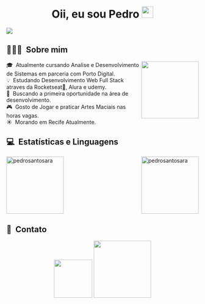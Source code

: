 <h1 align="center">Oii, eu sou Pedro  
<img src="https://raw.githubusercontent.com/kaueMarques/kaueMarques/master/hi.gif" height="30px"></h1>

<img src= "https://readme-typing-svg.herokuapp.com?font=Press+Start+2P&color=%237E3ACE&size=24&duration=6420&center=true&vCenter=true&width=999&height=99&lines=Meu+nome+%C3%A9+Pedro;Sou+Desenvolvedor+Full-Stack+Web+Junior;"/>

## 👨🏻‍💻 &nbsp;Sobre mim
                    
<img src="https://user-images.githubusercontent.com/59851589/178666023-5fb1bb5b-735d-4bbc-88bf-5584dcac7972.gif" align="right" height="150" width="150"></a>
                    
🎓 &nbsp;Atualmente cursando Analise e Desenvolvimento de Sistemas em parceria com Porto Digital.\
💡 &nbsp;Estudando Desenvolvimento Web Full Stack atraves da Rocketseat🚀, Alura e udemy.\
🌱 &nbsp;Buscando a primeira oportunidade na área de desenvolvimento.\
🎮 &nbsp;Gosto de Jogar e praticar Artes Maciais nas horas vagas.\
☀️ &nbsp;Morando em Recife Atualmente.

## 💻 &nbsp;Estatísticas e Linguagens

<div>
<img height="150em" style="padding-right=30px" src="https://github-readme-stats.vercel.app/api/top-langs?username=pedrosantosara&show_icons=true&theme=dark&locale=en&layout=compact" alt="pedrosantosara" />
<img height="150em" align="right" src="https://github-readme-streak-stats.herokuapp.com/?user=pedrosantosara&theme=dark" alt="pedrosantosara" />
</div>

## 📱 &nbsp;Contato

<div align="center">
<a href="https://www.linkedin.com/in/pedrohensantos/"><img width="100" src="https://img.shields.io/badge/-Pedro-blue?style=flat-square&logo=Linkedin&logoColor=white"></a>
<a href="https://github.com/login?return_to=https%3A%2F%2Fgithub.com%2Fpedrosantosara"><img width="150"src="https://img.shields.io/github/followers/pedrosantosara?label=Follow&style=social&link=https://github.com/pedrosantosara"></a>
</div>
